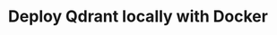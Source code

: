 ---
title: Deploy Qdrant locally with Docker
command: 1 &nbsp;docker pull qdrant/qdrant<br> 2 &nbsp;docker run -p 6333:6333 qdrant/qdrant
quickStartLink:
  text: Quick Start Guide
  url: https://qdrant.tech/documentation/quick-start
repositoryLink:
  text: GitHub repository
  url: https://github.com/qdrant/qdrant
---